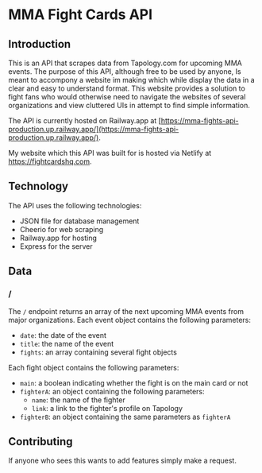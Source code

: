 # MMA Fight Cards API

## Introduction

This is an API that scrapes data from Tapology.com for upcoming MMA events. The purpose of this API, although free to be used by anyone, Is meant to accompony a website im making which while display the data in a clear and easy to understand format. This website provides a solution to fight fans who would otherwise need to navigate the websites of several organizations and view cluttered UIs in attempt to find simple information.

The API is currently hosted on Railway.app at [https://mma-fights-api-production.up.railway.app/](https://mma-fights-api-production.up.railway.app/).

My website which this API was built for is hosted via Netlify at https://fightcardshq.com.

## Technology

The API uses the following technologies:

-   JSON file for database management
-   Cheerio for web scraping
-   Railway.app for hosting
-   Express for the server

## Data

### /

The `/` endpoint returns an array of the next upcoming MMA events from major organizations. Each event object contains the following parameters:

-   `date`: the date of the event
-   `title`: the name of the event
-   `fights`: an array containing several fight objects

Each fight object contains the following parameters:

-   `main`: a boolean indicating whether the fight is on the main card or not
-   `fighterA`: an object containing the following parameters:
    -   `name`: the name of the fighter
    -   `link`: a link to the fighter's profile on Tapology
-   `fighterB`: an object containing the same parameters as `fighterA`

## Contributing

If anyone who sees this wants to add features simply make a request.
